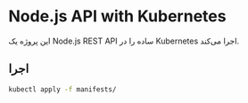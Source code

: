 # Node.js API with Kubernetes

این پروژه یک Node.js REST API ساده را در Kubernetes اجرا می‌کند.

## اجرا
```bash
kubectl apply -f manifests/
```
